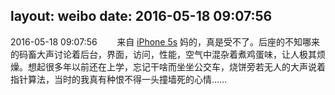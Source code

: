 layout: weibo
date: 2016-05-18 09:07:56
---
2016-05-18 09:07:56  &nbsp;&nbsp;&nbsp;&nbsp;&nbsp;&nbsp; 来自 <a href="sinaweibo://customweibosource" rel="nofollow">iPhone 5s</a>
妈的，真是受不了。后座的不知哪来的码畜大声讨论着后台，界面，访问，性能，空气中混杂着煮鸡蛋味，让人极其烦燥。想起很多年以前还在上学，忘记干啥而坐坐公交车，烧饼旁若无人的大声说着指针算法，当时的我真有种恨不得一头撞墙死的心情…… ​​​
